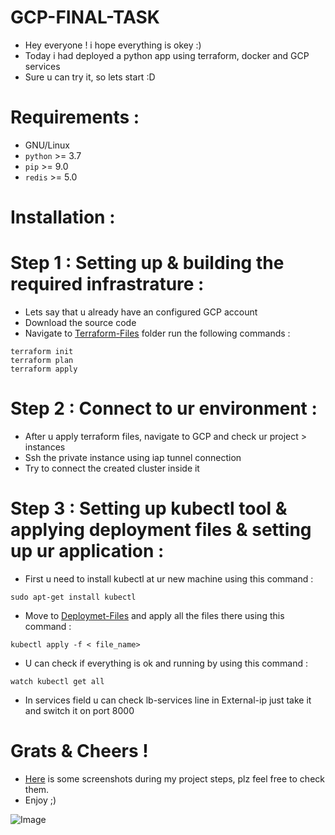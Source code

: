 # GCP-FINAL-TASK
- Hey everyone ! i hope everything is okey :)
- Today i had deployed a python app using terraform, docker and GCP services
- Sure u can try it, so lets start :D

# Requirements :

- GNU/Linux
- `python` >= 3.7
- `pip` >= 9.0
- `redis` >= 5.0

# Installation :

# Step 1 : Setting up & building the required infrastrature :

- Lets say that u already have an configured GCP account
- Download the source code
- Navigate to [Terraform-Files](https://github.com/SheplX/GCP-FINAL-TASK/tree/main/Terraform-Files) folder run the following commands :
```
terraform init
terraform plan
terraform apply
```
# Step 2 : Connect to ur environment :

- After u apply terraform files, navigate to GCP and check ur project > instances
- Ssh the private instance using iap tunnel connection
- Try to connect the created cluster inside it

# Step 3 : Setting up kubectl tool & applying deployment files & setting up ur application :

- First u need to install kubectl at ur new machine using this command :
```
sudo apt-get install kubectl
```
- Move to [Deploymet-Files](https://github.com/SheplX/GCP-FINAL-TASK/tree/main/Deploymet-Files) and apply all the files there using this command :
```
kubectl apply -f < file_name>
```
- U can check if everything is ok and running by using this command :
```
watch kubectl get all
```
- In services field u can check lb-services line in External-ip just take it and switch it on port 8000

# Grats & Cheers !

- [Here](https://github.com/SheplX/GCP-FINAL-TASK/tree/main/ScreenShots) is some screenshots during my project steps, plz feel free to check them.
- Enjoy ;)

![Image](https://github.com/SheplX/GCP-FINAL-TASK/blob/main/ScreenShots/Screenshot%20from%202022-01-15%2004-59-24.png)

